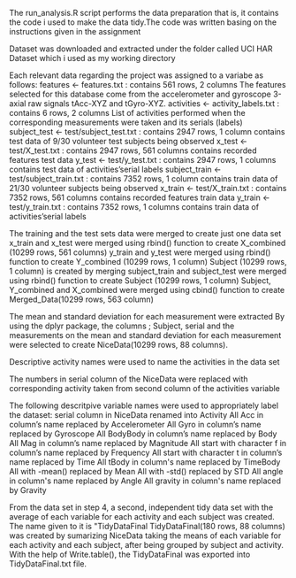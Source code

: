The run_analysis.R script performs the data preparation that is, it contains the code i used to make the data tidy.The code was written basing on the instructions given in the assignment

Dataset was downloaded and extracted under the folder called UCI HAR Dataset which i used as my working directory

Each relevant data regarding the project was assigned to a variabe as follows:
features <- features.txt : contains 561 rows, 2 columns
The features selected for this database come from the accelerometer and gyroscope 3-axial raw signals tAcc-XYZ and tGyro-XYZ.
activities <- activity_labels.txt : contains 6 rows, 2 columns
List of activities performed when the corresponding measurements were taken and its serials (labels)
subject_test <- test/subject_test.txt : contains 2947 rows, 1 column
contains test data of 9/30 volunteer test subjects being observed
x_test <- test/X_test.txt : contains 2947 rows, 561 columns
contains recorded features test data
y_test <- test/y_test.txt : contains 2947 rows, 1 columns
contains test data of activities’serial labels
subject_train <- test/subject_train.txt : contains 7352 rows, 1 column
contains train data of 21/30 volunteer subjects being observed
x_train <- test/X_train.txt : contains 7352 rows, 561 columns
contains recorded features train data
y_train <- test/y_train.txt : contains 7352 rows, 1 columns
contains train data of activities’serial labels


The training and the test sets data were merged to create just one data set
x_train and x_test were merged using rbind() function to create X_combined (10299 rows, 561 columns)
y_train and y_test were merged using rbind() function to create Y_combined (10299 rows, 1 column)
Subject (10299 rows, 1 column) is created by merging subject_train and subject_test were merged  using rbind() function to  create Subject (10299 rows, 1 column) 
Subject, Y_combined and X_combined were merged using cbind() function to create Merged_Data(10299 rows, 563 column)

The mean and standard deviation for each measurement were extracted
By using the dplyr package, the columns ; Subject, serial and the measurements on the mean and standard deviation for each measurement were selected to create NiceData(10299 rows, 88 columns).

Descriptive activity names were used to name the activities in the data set

The numbers in serial column of the NiceData were replaced with corresponding activity taken from second column of the activities variable

The following descritpive variable names were used to appropriately label the dataset:
serial column in NiceData renamed into Activity
All Acc in column’s name replaced by Accelerometer
All Gyro in column’s name replaced by Gyroscope
All BodyBody in column’s name replaced by Body
All Mag in column’s name replaced by Magnitude
All start with character f in column’s name replaced by Frequency
All start with character t in column’s name replaced by Time
All tBody in column's name replaced by TimeBody
All with -mean() replaced by Mean
All with -std() replaced by STD
All angle in column's name replaced by Angle
All gravity in column's name replaced by Gravity 



From the data set in step 4, a second, independent tidy data set with the average of each variable for each activity and each subject was created. The name given to it is "TidyDataFinal
TidyDataFinal(180 rows, 88 columns) was created by sumarizing NiceData taking the means of each variable for each activity and each subject, after being  grouped by subject and activity.
With the help of Write.table(), the TidyDataFinal was exported  into TidyDataFinal.txt file.
